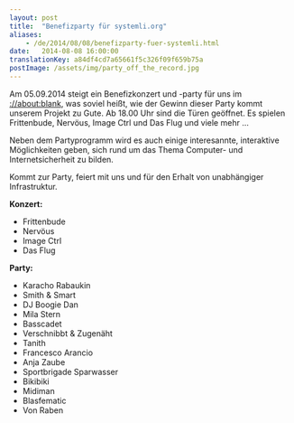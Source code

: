 ```yaml
---
layout: post
title:  "Benefizparty für systemli.org"
aliases:
    - /de/2014/08/08/benefizparty-fuer-systemli.html
date:   2014-08-08 16:00:00
translationKey: a84df4cd7a65661f5c326f09f659b75a
postImage: /assets/img/party_off_the_record.jpg
---
```

Am 05.09.2014 steigt ein Benefizkonzert und -party für uns im [://about:blank](http://aboutparty.net/), was soviel 
heißt, wie der Gewinn dieser Party kommt unserem Projekt zu Gute. Ab 18.00 Uhr sind die Türen geöffnet. Es spielen 
Frittenbude, Nervöus, Image Ctrl und Das Flug und viele mehr ...

Neben dem Partyprogramm wird es auch einige interesannte, interaktive Möglichkeiten geben, sich rund um das Thema 
Computer- und Internetsicherheit zu bilden.

Kommt zur Party, feiert mit uns und für den Erhalt von unabhängiger Infrastruktur.

**Konzert:**

- Frittenbude
- Nervöus
- Image Ctrl
- Das Flug

**Party:**

- Karacho Rabaukin
- Smith & Smart
- DJ Boogie Dan
- Mila Stern
- Basscadet
- Verschnibbt & Zugenäht
- Tanith
- Francesco Arancio
- Anja Zaube
- Sportbrigade Sparwasser
- Bikibiki
- Midiman
- Blasfematic
- Von Raben
